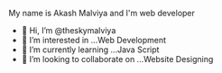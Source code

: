 My name is Akash Malviya and I'm web developer
- 👋 Hi, I’m @theskymalviya
- 👀 I’m interested in ...Web Development
- 🌱 I’m currently learning ...Java Script
- 💞️ I’m looking to collaborate on ...Website Designing


<!---
theskymalviya/theskymalviya is a ✨ special ✨ repository because its `README.md` (this file) appears on your GitHub profile.
You can click the Preview link to take a look at your changes.
--->
